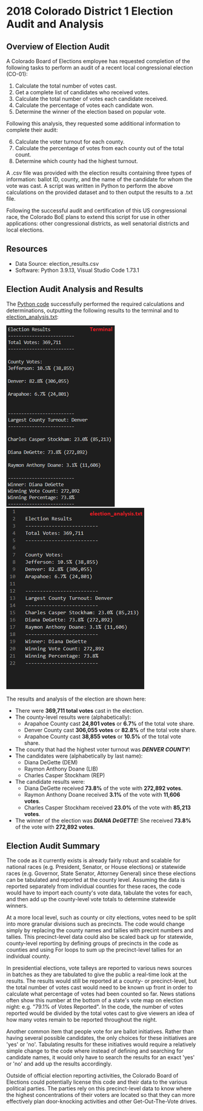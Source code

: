 # 2018 Colorado District 1 Election Audit and Analysis

## Overview of Election Audit
A Colorado Board of Elections employee has requested completion of the following tasks to perform an audit of a recent local congressional election (CO-01):

1. Calculate the total number of votes cast.
2. Get a complete list of candidates who received votes.
3. Calculate the total number of votes each candidate received.
4. Calculate the percentage of votes each candidate won.
5. Determine the winner of the election based on popular vote.

Following this analysis, they requested some additional information to complete their audit:

6. Calculate the voter turnout for each county.
7. Calculate the percentage of votes from each county out of the total count.
8. Determine which county had the highest turnout.

A .csv file was provided with the election results containing three types of information: ballot ID, county, and the name of the candidate for whom the vote was cast. A script was written in Python to perform the above calculations on the provided dataset and to then output the results to a .txt file.

Following the successful audit and certification of this US congressional race, the Colorado BoE plans to extend this script for use in other applications: other congressional districts, as well senatorial districts and local elections.

## Resources
- Data Source: election_results.csv
- Software: Python 3.9.13, Visual Studio Code 1.73.1

## Election Audit Analysis and Results
The [Python code](PyPoll_Challenge.py) successfully performed the required calculations and determinations, outputting the following results to the terminal and to [election_analysis.txt](analysis/election_analysis.txt):

![Terminal Output](resources/TerminalOutput.png)     ![Txt File Output](resources/TxtOutput.png)


The results and analysis of the election are shown here:
- There were **369,711 total votes** cast in the election.
- The county-level results were (alphabetically):
    - Arapahoe County cast **24,801 votes** or **6.7%** of the total vote share.
    - Denver County cast **306,055 votes** or **82.8%** of the total vote share.
    - Arapahoe County cast **38,855 votes** or **10.5%** of the total vote share.
- The county that had the highest voter turnout was ***DENVER COUNTY***!
- The candidates were (alphabetically by last name):
    - Diana DeGette (DEM)
    - Raymon Anthony Doane (LIB)
    - Charles Casper Stockham (REP)
- The candidate results were:
    - Diana DeGette received **73.8%** of the vote with **272,892 votes**.
    - Raymon Anthony Doane received **3.1%** of the vote with **11,606 votes**.
    - Charles Casper Stockham received **23.0%** of the vote with **85,213 votes**.
- The winner of the election was ***DIANA DeGETTE***! She received **73.8%** of the vote with **272,892 votes**.

## Election Audit Summary
The code as it currently exists is already fairly robust and scalable for national races (e.g. President, Senator, or House elections) or statewide races (e.g. Governor, State Senator, Attorney General) since these elections can be tabulated and reported at the county level. Assuming the data is reported separately from individual counties for these races, the code would have to import each county's vote data, tabulate the votes for each, and then add up the county-level vote totals to determine statewide winners.

At a more local level, such as county or city elections, votes need to be split into more granular divisions such as precincts. The code would change simply by replacing the county names and tallies with precint numbers and tallies. This precinct-level data could also be scaled back up for statewide, county-level reporting by defining groups of precincts in the code as counties and using For loops to sum up the precinct-level tallies for an individual county.

In presidential elections, vote talleys are reported to various news sources in batches as they are tabulated to give the public a real-time look at the results. The results would still be reported at a county- or precinct-level, but the total number of votes cast would need to be known up front in order to calculate what percentage of votes had been counted so far. News stations often show this number at the bottom of a state's vote map on election night: e.g. "79.1% of Votes Reported". In the code, the number of votes reported would be divided by the total votes cast to give viewers an idea of how many votes remain to be reported throughout the night.

Another common item that people vote for are ballot initiatives. Rather than having several possible candidates, the only choices for these initiatives are 'yes' or 'no'. Tabulating results for these initiatives would require a relatively simple change to the code where instead of defining and searching for candidate names, it would only have to search the results for an exact 'yes' or 'no' and add up the results accordingly.

Outside of official election reporting activities, the Colorado Board of Elections could potentially license this code and their data to the various political parties. The parties rely on this precinct-level data to know where the highest concentrations of their voters are located so that they can more effectively plan door-knocking activities and other Get-Out-The-Vote drives.